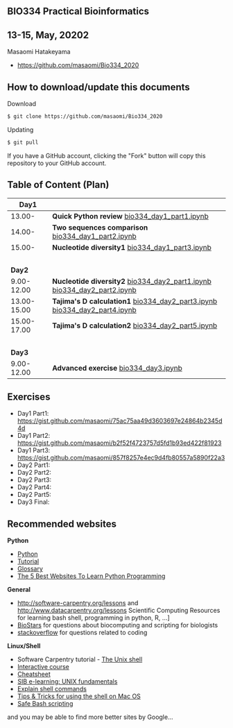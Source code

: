 ## BIO334 Practical Bioinformatics

## 13-15, May, 20202

Masaomi Hatakeyama
- https://github.com/masaomi/Bio334_2020

## How to download/update this documents

Download
```bash
$ git clone https://github.com/masaomi/Bio334_2020
```

Updating
```bash
$ git pull
```

If you have a GitHub account, clicking the "Fork" button will copy this repository to your GitHub account.


## Table of Content (Plan)

**Day1** | &nbsp; 
-------|-------
13.00- | **Quick Python review** [bio334_day1_part1.ipynb](https://nbviewer.jupyter.org/github/masaomi/Bio334_2020/blob/master/jupyter_notebooks/bio334_day1_part1.ipynb)
14.00- | **Two sequences comparison** [bio334_day1_part2.ipynb](https://nbviewer.jupyter.org/github/masaomi/Bio334_2020/blob/master/jupyter_notebooks/bio334_day1_part2.ipynb)
15.00- | **Nucleotide diversity1** [bio334_day1_part3.ipynb](https://nbviewer.jupyter.org/github/masaomi/Bio334_2020/blob/master/jupyter_notebooks/bio334_day1_part3.ipynb)
 &nbsp;| &nbsp;
**Day2** | &nbsp; 
9.00-12.00 | **Nucleotide diversity2** [bio334_day2_part1.ipynb](https://nbviewer.jupyter.org/github/masaomi/Bio334_2020/blob/master/jupyter_notebooks/bio334_day2_part1.ipynb) [bio334_day2_part2.ipynb](https://nbviewer.jupyter.org/github/masaomi/Bio334_2020/blob/master/jupyter_notebooks/bio334_day2_part2.ipynb)
13.00-15.00 | **Tajima's D calculation1** [bio334_day2_part3.ipynb](https://nbviewer.jupyter.org/github/masaomi/Bio334_2020/blob/master/jupyter_notebooks/bio334_day2_part3.ipynb) [bio334_day2_part4.ipynb](https://nbviewer.jupyter.org/github/masaomi/Bio334_2020/blob/master/jupyter_notebooks/bio334_day2_part4.ipynb)
15.00-17.00 | **Tajima's D calculation2** [bio334_day2_part5.ipynb](https://nbviewer.jupyter.org/github/masaomi/Bio334_2020/blob/master/jupyter_notebooks/bio334_day2_part5.ipynb)
 &nbsp;| &nbsp;
**Day3** | &nbsp; 
9.00-12.00 | **Advanced exercise** [bio334_day3.ipynb](https://nbviewer.jupyter.org/github/masaomi/Bio334_2020/blob/master/jupyter_notebooks/bio334_day3.ipynb)

## Exercises
- Day1 Part1: https://gist.github.com/masaomi/75ac75aa49d3603697e24864b2345d4d
- Day1 Part2: https://gist.github.com/masaomi/b2f52f4723757d5fd1b93ed422f81923
- Day1 Part3: https://gist.github.com/masaomi/857f8257e4ec9d4fb80557a5890f22a3
- Day2 Part1:
- Day2 Part2:
- Day2 Part3:
- Day2 Part4:
- Day2 Part5:
- Day3 Final:


## Recommended websites

**Python**
- [Python](https://www.python.org/) 
- [Tutorial](https://docs.python.org/3/tutorial/)
- [Glossary](https://docs.python.org/3/glossary.html#glossary)
- [The 5 Best Websites To Learn Python Programming](http://www.makeuseof.com/tag/5-websites-learn-python-programming/)

**General**  
- <http://software-carpentry.org/lessons> and <http://www.datacarpentry.org/lessons>
  Scientific Computing Resources for learning bash shell, programming in python, R, …]  
- [BioStars](https://www.biostars.org/) for questions about biocomputing and scripting for biologists  
- [stackoverflow](http://stackoverflow.com/) for questions related to coding

**Linux/Shell**  
- Software Carpentry tutorial - [The Unix shell](http://swcarpentry.github.io/shell-novice)   
- [Interactive course](http://www.learnshell.org/)  
- [Cheatsheet](https://github.com/swcarpentry/boot-camps/blob/master/shell/shell_cheatsheet.md)  
- [SIB e-learning: UNIX fundamentals](http://edu.isb-sib.ch/pluginfile.php/2878/mod_resource/content/3/couselab-html/content.html)  
- [Explain shell commands](http://explainshell.com/)   
- [Tips & Tricks for using the shell on Mac OS](http://furbo.org/2014/09/03/the-terminal/)  
- [Safe Bash scripting](http://robertmuth.blogspot.ch/2012/08/better-bash-scripting-in-15-minutes.html)

and you may be able to find more better sites by Google...


